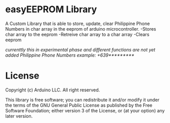 # easyEEPROM Library 

A Custom Library that is able to store, update, clear Philippine Phone Numbers in char array in the eeprom of arduino microcontroller.
-Stores char array to the eeprom
-Retreive char array to a char array
-Clears eeprom

_currenttly this in experimental phase and different functions are not yet added_
_Philippine Phone Numbers example: +639*********_
# License 

Copyright (c) Arduino LLC. All right reserved.


This library is free software; you can redistribute it and/or
modify it under the terms of the GNU General Public License
as published by the Free Software Foundation; either version 3
of the License, or (at your option) any later version.
